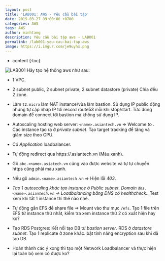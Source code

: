 ```yaml
---
layout: post
title: 'LAB001: AWS - Yêu cầu bài tập'
date: 2019-03-27 09:00:00 +0700
categories: AWS
tags: AWS
author: minhtang
description: Yêu cầu bài tập aws - LAB001
permalink: /lab001-yeu-cau-bai-tap-aws
image: https://i.imgur.com/je9uyhx.png
---
```


* content
{:toc}

![LAB001](https://i.imgur.com/iODHrKE.jpg)
Hãy tạo hệ thống aws như sau:
- 1 VPC.
- 2 subnet public, 2 subnet private, 2 subnet datastore (private) Chia đều 2 zone.
- Làm `t2.micro` làm NAT instance/vừa làm bastion. Sử dụng IP public động nhưng tự cập nhập IP tới record route53 mỗi khi stop/start. Tức dùng domain để connect tới bastion mà không sử dụng IP.




- Autoscaling hosting web server: `<name>.asiantech.vn` => Welcome to <Private IP>. Các instance tạo ra ở *private subnet*. Tạo target tracking để tăng và giảm size theo CPU.
- Có *Application* loadbalancer.
- Tự động redirect qua https://<name>.asiantech.vn (Màu xanh).
- Gõ `abc.<name>.asiatech.vn` cũng vào được website và tự tự chuyển https cũng phải màu xanh.
- Nếu gõ `admin.<name>.asiantech.vn` => Hiện lỗi *403*.
- *Tạo 1 autoscaling khác tạo instance ở Public subnet. Domain `dns.<name>.asiantech.vn` => Loadbalancing bằng DNS có healthcheck.*. Test xem khi tắt 1 instance thì thế nào nhé.
- Tự động gắn EFS để share file => Mount vào thư mục `/efs`. Tạo 1 file trên EFS từ instance thứ nhất, kiểm tra xem instance thứ 2 có xuất hiện hay ko?
- Tạo RDS Postgres: Kết nối tạo DB từ *bastion server*. RDS ở *datastore subnet*. Tạo 1 replicate ở zone khác. bật tính năng encryption sau khi đã tạo DB.
- Hoàn thành các ý xong thì tạo một Network Loadbalancer và thực hiện lại toàn bộ xem có được ko?
